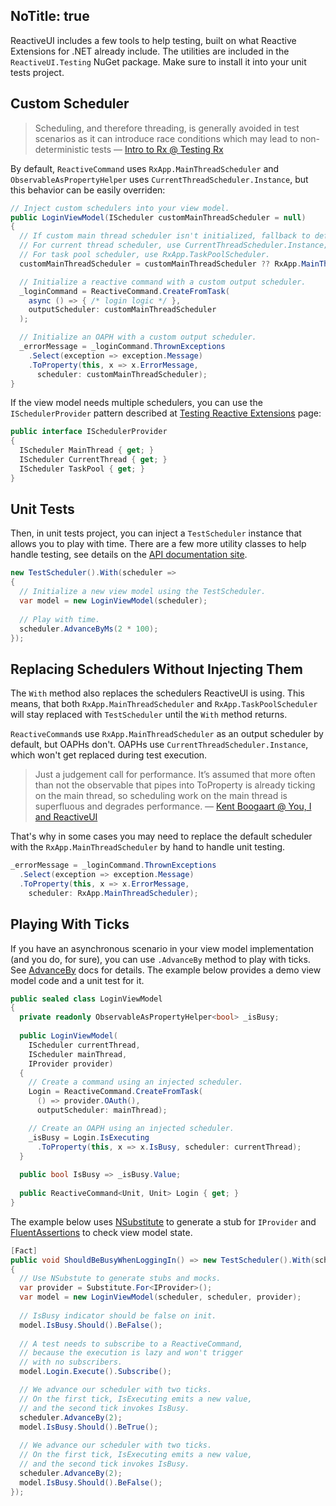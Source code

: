 NoTitle: true
---
ReactiveUI includes a few tools to help testing, built on what Reactive Extensions for .NET already include. The utilities are included in the `ReactiveUI.Testing` NuGet package. Make sure to install it into your unit tests project.

## Custom Scheduler

> Scheduling, and therefore threading, is generally avoided in test scenarios as it can introduce race conditions which may lead to non-deterministic tests — [Intro to Rx @ Testing Rx](http://introtorx.com/Content/v1.0.10621.0/16_TestingRx.html#TestingRx)

By default, `ReactiveCommand` uses `RxApp.MainThreadScheduler` and `ObservableAsPropertyHelper` uses `CurrentThreadScheduler.Instance`, but this behavior can be easily overriden:

```cs
// Inject custom schedulers into your view model.
public LoginViewModel(IScheduler customMainThreadScheduler = null)
{
  // If custom main thread scheduler isn't initialized, fallback to default one.
  // For current thread scheduler, use CurrentThreadScheduler.Instance;
  // For task pool scheduler, use RxApp.TaskPoolScheduler.
  customMainThreadScheduler = customMainThreadScheduler ?? RxApp.MainThreadScheduler;

  // Initialize a reactive command with a custom output scheduler.
  _loginCommand = ReactiveCommand.CreateFromTask(
    async () => { /* login logic */ },
    outputScheduler: customMainThreadScheduler
  );

  // Initialize an OAPH with a custom output scheduler.
  _errorMessage = _loginCommand.ThrownExceptions
    .Select(exception => exception.Message)
    .ToProperty(this, x => x.ErrorMessage, 
      scheduler: customMainThreadScheduler);
}
```

If the view model needs multiple schedulers, you can use the `ISchedulerProvider` pattern described at [Testing Reactive Extensions](http://introtorx.com/Content/v1.0.10621.0/16_TestingRx.html) page:

```cs
public interface ISchedulerProvider
{
  IScheduler MainThread { get; }
  IScheduler CurrentThread { get; } 
  IScheduler TaskPool { get; } 
}
```

## Unit Tests

Then, in unit tests project, you can inject a `TestScheduler` instance that allows you to play with time. There are a few more utility classes to help handle testing, see details on the [API documentation site](https://reactiveui.net/api/reactiveui.testing/). 

```cs
new TestScheduler().With(scheduler =>
{
  // Initialize a new view model using the TestScheduler.
  var model = new LoginViewModel(scheduler);
  
  // Play with time.
  scheduler.AdvanceByMs(2 * 100);
});
```

## Replacing Schedulers Without Injecting Them

The `With` method also replaces the schedulers ReactiveUI is using. This means, that both `RxApp.MainThreadScheduler` and `RxApp.TaskPoolScheduler` will stay replaced with `TestScheduler` until the `With` method returns. 

`ReactiveCommand`s use `RxApp.MainThreadScheduler` as an output scheduler by default, but OAPHs don't. OAPHs use `CurrentThreadScheduler.Instance`, which won't get replaced during test execution. 

> Just a judgement call for performance. It’s assumed that more often than not the observable that pipes into ToProperty is already ticking on the main thread, so scheduling work on the main thread is superfluous and degrades performance. — [Kent Boogaart @ You, I and ReactiveUI](https://kent-boogaart.com/you-i-and-reactiveui/)

That's why in some cases you may need to replace the default scheduler with the `RxApp.MainThreadScheduler` by hand to handle unit testing.

```cs
_errorMessage = _loginCommand.ThrownExceptions
  .Select(exception => exception.Message)
  .ToProperty(this, x => x.ErrorMessage, 
    scheduler: RxApp.MainThreadScheduler);
```

## Playing With Ticks

If you have an asynchronous scenario in your view model implementation (and you do, for sure), you can use `.AdvanceBy` method to play with ticks. See [AdvanceBy](http://introtorx.com/Content/v1.0.10621.0/16_TestingRx.html#AdvanceBy) docs for details. The example below provides a demo view model code and a unit test for it.

```cs
public sealed class LoginViewModel 
{
  private readonly ObservableAsPropertyHelper<bool> _isBusy;
  
  public LoginViewModel(
    IScheduler currentThread,
    IScheduler mainThread,
    IProvider provider)
  {
    // Create a command using an injected scheduler.
    Login = ReactiveCommand.CreateFromTask(
      () => provider.OAuth(), 
      outputScheduler: mainThread);

    // Create an OAPH using an injected scheduler.
    _isBusy = Login.IsExecuting
      .ToProperty(this, x => x.IsBusy, scheduler: currentThread);
  }
  
  public bool IsBusy => _isBusy.Value;
 
  public ReactiveCommand<Unit, Unit> Login { get; }
}
```

The example below uses [NSubstitute](https://github.com/nsubstitute/NSubstitute) to generate a stub for `IProvider` and [FluentAssertions](https://github.com/fluentassertions/fluentassertions) to check view model state.

```cs
[Fact]
public void ShouldBeBusyWhenLoggingIn() => new TestScheduler().With(scheduler =>
{
  // Use NSubstute to generate stubs and mocks.
  var provider = Substitute.For<IProvider>();
  var model = new LoginViewModel(scheduler, scheduler, provider);
  
  // IsBusy indicator should be false on init.
  model.IsBusy.Should().BeFalse();
  
  // A test needs to subscribe to a ReactiveCommand,
  // because the execution is lazy and won't trigger
  // with no subscribers.
  model.Login.Execute().Subscribe();

  // We advance our scheduler with two ticks.
  // On the first tick, IsExecuting emits a new value,
  // and the second tick invokes IsBusy.
  scheduler.AdvanceBy(2);    
  model.IsBusy.Should().BeTrue();
  
  // We advance our scheduler with two ticks.
  // On the first tick, IsExecuting emits a new value,
  // and the second tick invokes IsBusy. 
  scheduler.AdvanceBy(2);
  model.IsBusy.Should().BeFalse();
});
```
